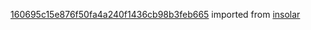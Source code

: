 [160695c15e876f50fa4a240f1436cb98b3feb665](https://github.com/insolar/insolar/commit/160695c15e876f50fa4a240f1436cb98b3feb665) imported from [insolar](https://github.com/insolar/insolar)
